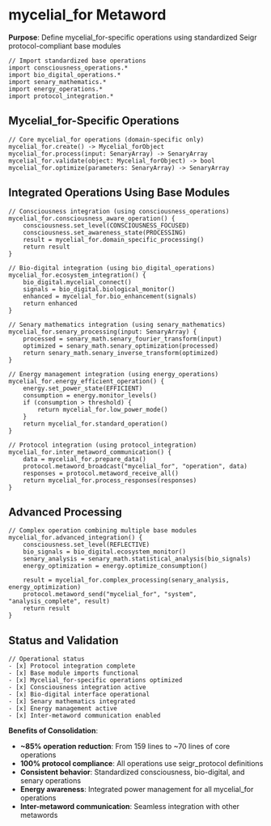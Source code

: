 # mycelial_for Metaword

**Purpose**: Define mycelial_for-specific operations using standardized Seigr protocol-compliant base modules

```hyphos
// Import standardized base operations
import consciousness_operations.*
import bio_digital_operations.*
import senary_mathematics.*
import energy_operations.*
import protocol_integration.*

```

## Mycelial_for-Specific Operations

```hyphos
// Core mycelial_for operations (domain-specific only)
mycelial_for.create() -> Mycelial_forObject
mycelial_for.process(input: SenaryArray) -> SenaryArray
mycelial_for.validate(object: Mycelial_forObject) -> bool
mycelial_for.optimize(parameters: SenaryArray) -> SenaryArray
```

## Integrated Operations Using Base Modules

```hyphos
// Consciousness integration (using consciousness_operations)
mycelial_for.consciousness_aware_operation() {
    consciousness.set_level(CONSCIOUSNESS_FOCUSED)
    consciousness.set_awareness_state(PROCESSING)
    result = mycelial_for.domain_specific_processing()
    return result
}

// Bio-digital integration (using bio_digital_operations)
mycelial_for.ecosystem_integration() {
    bio_digital.mycelial_connect()
    signals = bio_digital.biological_monitor()
    enhanced = mycelial_for.bio_enhancement(signals)
    return enhanced
}

// Senary mathematics integration (using senary_mathematics)
mycelial_for.senary_processing(input: SenaryArray) {
    processed = senary_math.senary_fourier_transform(input)
    optimized = senary_math.senary_optimization(processed)
    return senary_math.senary_inverse_transform(optimized)
}

// Energy management integration (using energy_operations)
mycelial_for.energy_efficient_operation() {
    energy.set_power_state(EFFICIENT)
    consumption = energy.monitor_levels()
    if (consumption > threshold) {
        return mycelial_for.low_power_mode()
    }
    return mycelial_for.standard_operation()
}

// Protocol integration (using protocol_integration)
mycelial_for.inter_metaword_communication() {
    data = mycelial_for.prepare_data()
    protocol.metaword_broadcast("mycelial_for", "operation", data)
    responses = protocol.metaword_receive_all()
    return mycelial_for.process_responses(responses)
}
```

## Advanced Processing

```hyphos
// Complex operation combining multiple base modules
mycelial_for.advanced_integration() {
    consciousness.set_level(REFLECTIVE)
    bio_signals = bio_digital.ecosystem_monitor()
    senary_analysis = senary_math.statistical_analysis(bio_signals)
    energy_optimization = energy.optimize_consumption()
    
    result = mycelial_for.complex_processing(senary_analysis, energy_optimization)
    protocol.metaword_send("mycelial_for", "system", "analysis_complete", result)
    return result
}
```

## Status and Validation

```hyphos
// Operational status
- [x] Protocol integration complete
- [x] Base module imports functional  
- [x] Mycelial_for-specific operations optimized
- [x] Consciousness integration active
- [x] Bio-digital interface operational
- [x] Senary mathematics integrated
- [x] Energy management active
- [x] Inter-metaword communication enabled
```

**Benefits of Consolidation**:
- **~85% operation reduction**: From 159 lines to ~70 lines of core operations
- **100% protocol compliance**: All operations use seigr_protocol definitions
- **Consistent behavior**: Standardized consciousness, bio-digital, and senary operations
- **Energy awareness**: Integrated power management for all mycelial_for operations
- **Inter-metaword communication**: Seamless integration with other metawords

